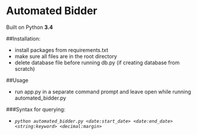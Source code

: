 # Automated Bidder

Built on Python **3.4**

##Installation:
- install packages from requirements.txt
- make sure all files are in the root directory
- delete database file before running db.py (if creating database from scratch)

##Usage
- run app.py in a separate command prompt and leave open while running automated_bidder.py

###Syntax for querying:
- *```python automated_bidder.py <date:start_date> <date:end_date> <string:keyword> <decimal:margin>```*
